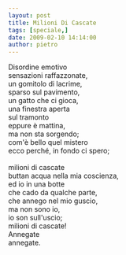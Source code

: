 ```yaml
---
layout: post
title: Milioni Di Cascate
tags: [speciale,]
date: 2009-02-10 14:14:00
author: pietro
---
```

Disordine emotivo<br/>sensazioni raffazzonate,<br/>un gomitolo di lacrime,<br/>sparso sul pavimento,<br/>un gatto che ci gioca,<br/>una finestra aperta<br/>sul tramonto<br/>eppure è mattina,<br/>ma non sta sorgendo;<br/>com'è bello quel mistero<br/>ecco perché, in fondo ci spero;<br/><br/>milioni di cascate<br/>buttan acqua nella mia coscienza,<br/>ed io in una botte<br/>che cado da qualche parte,<br/>che annego nel mio guscio,<br/>ma non sono io,<br/>io son sull'uscio;<br/>milioni di cascate!<br/>Annegate<br/>annegate.
